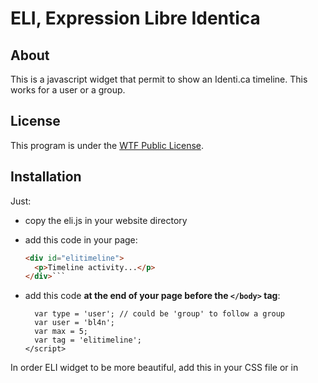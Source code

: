# ELI, Expression Libre Identica

## About

This is a javascript widget that permit to show an Identi.ca timeline. This works for a user or a group.

## License

This program is under the [WTF Public License](http://sam.zoy.org/wtfpl/COPYING 'Read more about the WTF Public License').

## Installation

Just:

  * copy the eli.js in your website directory
  * add this code in your page:

    ```html
    <div id="elitimeline">
      <p>Timeline activity...</p>
    </div>```

  * add this code **at the end of your page before the `</body>` tag**:

    ```<script type="text/javascript" src="./eli.js">
      var type = 'user'; // could be 'group' to follow a group
      var user = 'bl4n';
      var max = 5;
      var tag = 'elitimeline';
    </script>
    ```

In order ELI widget to be more beautiful, add this in your CSS file or in **<style> tag**:

    ```#eli_widget {
    width: 250px;
    margin: 0;
    padding: 0;
    border: thin solid #eee;
    border-radius: 12px;
    box-shadow: 2px 1px 5px #000;
    }

    #eli_widget header {
    text-align: left;
    border-bottom: 5px solid #fb6104;
    background-color: #43568e;
    border-top-left-radius: 12px;
    border-top-right-radius: 12px;
    color: #ffffff;
    }

    #eli_widget header img {
    margin: 5px;
    background-color: #ffffff;
    border-top-left-radius: 12px;
    float: left;
    }

    #eli_widget header p {
    margin: 0;
    line-height: 60px;
    }

    #eli_widget article {
    display: block;
    margin-bottom: 5px;
    padding: 5px;
    border-bottom: thin solid #eeeeee;
    }
    ```

An example is available on **minimal.html** page. You can also see a more complete version on **index.html** page.

## Configuration

You probably want to change these variables:

  * type: Add here **user** OR **group** if you want to follow a user OR a group
  * user: Add here the name of the user (or the group) you want to follow
  * max: Add here the number of statuses you want to display. By default identica seems to only give 20 statuses.
  * tag: The name of the tag we should change to display all statuses. In the previous example, the div with ID equal to *content* would be changed. But you can add another ID.

## Read code

**eli.js** is a minimal version of ELI. To have a more readable version, with more options, you can open **eli.max.js** file.

## Contact

You can contact me at the given address: olivier+eli [AT] dossmann [DOT] net
